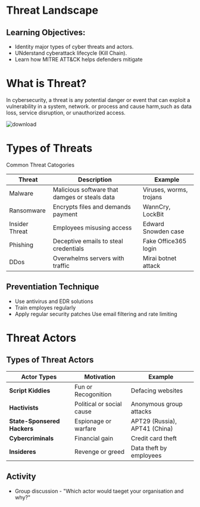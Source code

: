 # Threat Landscape
## Learning Objectives:
- Identity major types of cyber threats and actors.
- UNderstand cyberattack lifecycle (Kill Chain).
- Learn how MITRE ATT&CK helps defenders mitigate

# What is Threat?
In cybersecurity, a threat is any potential danger or event that can exploit a vulnerability in a system, network. or process and cause harm,such as data loss, service disruption, or unauthorized access.

![download](https://github.com/user-attachments/assets/a1d6e4b5-af0b-411c-b71a-82d44ca661f7)


# Types of Threats

Common Threat Catogories

|    Threat     |                 Description                  |        Example         |
|---------------|----------------------------------------------|------------------------|
| Malware       | Malicious software that damges or steals data| Viruses, worms, trojans|
| Ransomware    | Encrypts files and demands payment           | WannCry, LockBit       |
| Insider Threat| Employees misusing access                    | Edward Snowden case    |
| Phishing      | Deceptive emails to steal credentials        | Fake Office365 login   |
| DDos          | Overwhelms servers with traffic              | Mirai botnet attack    |


## Preventiation Technique
- Use antivirus and EDR solutions
- Train employes regularly
- Apply regular security patches
Use email filtering and rate limiting

# Threat Actors
## Types of Threat Actors

|Actor Types                |Motivation                |Example
|---------------------------|--------------------------|--------------------------------
|**Script Kiddies**         | Fun or Recogonition      |Defacing websites
|**Hactivists**             | Political or social cause|Anonymous group attacks
|**State-Sponsered Hackers**|Espionage or warfare      |APT29 (Russia), APT41 (China)
|**Cybercriminals**         |Financial gain            |Credit card theft
|**Insideres**              |Revenge or greed          |Data theft by employees


## Activity
- Group discussion - "Which actor would taeget your organisation and why?"
